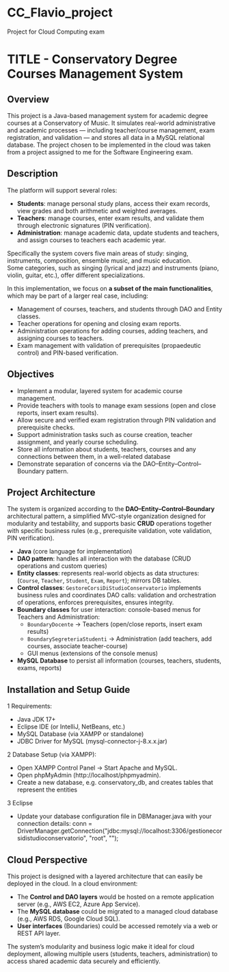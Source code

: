 # CC_Flavio_project
Project for Cloud Computing exam
 
# TITLE - Conservatory Degree Courses Management System

## Overview
This project is a Java-based management system for academic degree courses at a Conservatory of Music.
It simulates real-world administrative and academic processes — including teacher/course management, exam registration, and validation — and stores all data in a MySQL relational database.
The project chosen to be implemented in the cloud was taken from a project assigned to me for the Software Engineering exam.

## Description
The platform will support several roles:  
- **Students**: manage personal study plans, access their exam records, view grades and both arithmetic and weighted averages.   
- **Teachers**: manage courses, enter exam results, and validate them through electronic signatures (PIN verification).  
- **Administration**: manage academic data, update students and teachers, and assign courses to teachers each academic year.  

Specifically the system covers five main areas of study: singing, instruments, composition, ensemble music, and music education.  
Some categories, such as singing (lyrical and jazz) and instruments (piano, violin, guitar, etc.), offer different specializations. 

In this implementation, we focus on **a subset of the main functionalities**, which may be part of a larger real case, including:
- Management of courses, teachers, and students through DAO and Entity classes.
- Teacher operations for opening and closing exam reports.
- Administration operations for adding courses, adding teachers, and assigning courses to teachers.
- Exam management with validation of prerequisites (propaedeutic control) and PIN-based verification.
  
## Objectives
- Implement a modular, layered system for academic course management.
- Provide teachers with tools to manage exam sessions (open and close reports, insert exam results).  
- Allow secure and verified exam registration through PIN validation and prerequisite checks.  
- Support administration tasks such as course creation, teacher assignment, and yearly course scheduling.  
- Store all information about students, teachers, courses and any connections between them, in a well-related database
- Demonstrate separation of concerns via the DAO–Entity–Control–Boundary pattern.
  
## Project Architecture
The system is organized according to the **DAO–Entity–Control–Boundary** architectural pattern, a simplified MVC-style organization designed for modularity and testability, and supports basic **CRUD** operations together with specific business rules (e.g., prerequisite validation, vote validation, PIN verification).
- **Java** (core language for implementation)  
- **DAO pattern**: handles all interaction with the database (CRUD operations and custom queries)  
- **Entity classes**: represents real-world objects as data structures: (`Course`, `Teacher`, `Student`, `Exam`, `Report`); mirrors DB tables.   
- **Control classes**: `GestoreCorsiDiStudioConservatorio` implements business rules and coordinates DAO calls: validation and orchestration of operations, enforces prerequisites, ensures integrity.   
- **Boundary classes** for user interaction: console-based menus for Teachers and Administration:  
  - `BoundaryDocente` → Teachers (open/close reports, insert exam results)  
  - `BoundarySegreteriaStudenti` → Administration (add teachers, add courses, associate teacher-course)  
  - GUI menus (extensions of the console menus)
- **MySQL Database** to persist all information (courses, teachers, students, exams, reports)  

## Installation and Setup Guide
1 Requirements:
- Java JDK 17+
- Eclipse IDE (or IntelliJ, NetBeans, etc.)
- MySQL Database (via XAMPP or standalone)
- JDBC Driver for MySQL (mysql-connector-j-8.x.x.jar)

2 Database Setup (via XAMPP):
- Open XAMPP Control Panel → Start Apache and MySQL.
- Open phpMyAdmin (http://localhost/phpmyadmin).
- Create a new database, e.g. conservatory_db, and creates tables that represent the entities

3 Eclipse
- Update your database configuration file in DBManager.java with your connection details: conn = DriverManager.getConnection("jdbc:mysql://localhost:3306/gestionecorsidistudioconservatorio", "root", "");

## Cloud Perspective
This project is designed with a layered architecture that can easily be deployed in the cloud. In a cloud environment:
- The **Control and DAO layers** would be hosted on a remote application server (e.g., AWS EC2, Azure App Service).  
- The **MySQL database** could be migrated to a managed cloud database (e.g., AWS RDS, Google Cloud SQL).  
- **User interfaces** (Boundaries) could be accessed remotely via a web or REST API layer.  

The system’s modularity and business logic make it ideal for cloud deployment, allowing multiple users (students, teachers, administration) to access shared academic data securely and efficiently.

